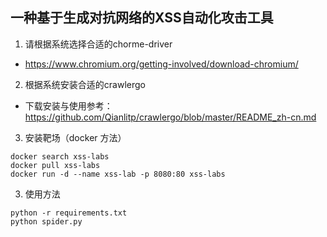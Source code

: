 ## 一种基于生成对抗网络的XSS自动化攻击工具
1. 请根据系统选择合适的chorme-driver
 - https://www.chromium.org/getting-involved/download-chromium/
2. 根据系统安装合适的crawlergo
  - 下载安装与使用参考：https://github.com/Qianlitp/crawlergo/blob/master/README_zh-cn.md
3. 安装靶场（docker 方法）
```
docker search xss-labs
docker pull xss-labs
docker run -d --name xss-lab -p 8080:80 xss-labs
```
3. 使用方法
```
python -r requirements.txt
python spider.py
```
